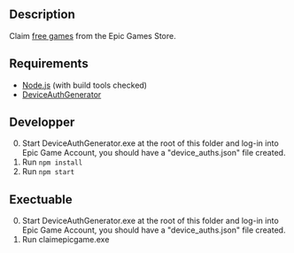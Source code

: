 ## Description
Claim [free games](https://www.epicgames.com/store/free-games) from the Epic Games Store.

## Requirements
* [Node.js](https://nodejs.org/download/) (with build tools checked)
* [DeviceAuthGenerator](https://github.com/xMistt/DeviceAuthGenerator/releases)

## Developper
0. Start DeviceAuthGenerator.exe at the root of this folder and log-in into Epic Game Account, you should have a "device_auths.json" file created.
1. Run `npm install`
2. Run `npm start`

## Exectuable
0. Start DeviceAuthGenerator.exe at the root of this folder and log-in into Epic Game Account, you should have a "device_auths.json" file created.
1. Run claimepicgame.exe
